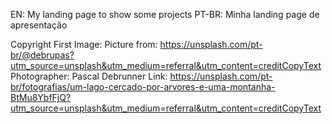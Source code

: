 EN: My landing page to show some projects
PT-BR: Minha landing page de apresentação

Copyright First Image:
Picture from: https://unsplash.com/pt-br/@debrupas?utm_source=unsplash&utm_medium=referral&utm_content=creditCopyText
Photographer: Pascal Debrunner
Link: https://unsplash.com/pt-br/fotografias/um-lago-cercado-por-arvores-e-uma-montanha-BtMu8YbfFjQ?utm_source=unsplash&utm_medium=referral&utm_content=creditCopyText
